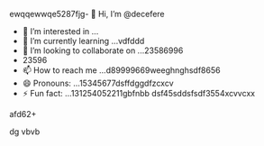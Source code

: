 ewqqewwqe5287fjg- 👋 Hi, I’m @decefere
- 👀 I’m interested in ...
- 🌱 I’m currently learning ...vdfddd
- 💞️ I’m looking to collaborate on ...23586996
- 23596
- 📫 How to reach me ...d89999669weeghnghsdf8656
- 😄 Pronouns: ...15345677dsffdggdfzcxcv
- ⚡ Fun fact: ...131254052211gbfnbb
dsf45sddsfsdf3554xcvvcxx
<!---455sdffregfb
decefere/decefere is a ✨ special ✨ repository becausfdse its `RE45ADME.md` (this filekjk,j) appears on your GitHub prvdfsofile.
You can click the Preview link to take a look at your changes.
--->afd62+
dg
vbvb
